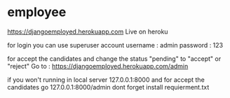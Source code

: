 # employee

https://djangoemployed.herokuapp.com Live on heroku

for login you can use superuser account
username : admin
password : 123

for accept the candidates and change the status "pending" to "accept" or "reject"
Go to : https://djangoemployed.herokuapp.com/admin

if you won't running in local server 127.0.0.1:8000 and for accept the candidates go 127.0.0.1:8000/admin
dont forget install requierment.txt
